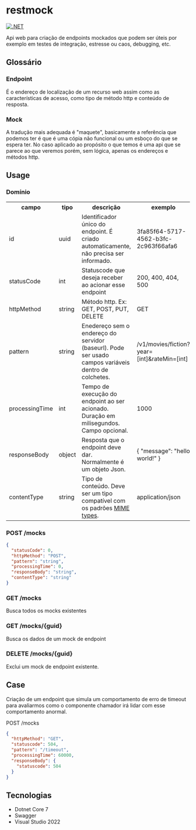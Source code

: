 # restmock
[![.NET](https://github.com/phduarte/restmock/actions/workflows/dotnet.yml/badge.svg)](https://github.com/phduarte/restmock/actions/workflows/dotnet.yml)

Api web para criação de endpoints mockados que podem ser úteis por exemplo em testes de integração, estresse ou caos, debugging, etc.

## Glossário

### Endpoint
É o endereço de localização de um recurso web assim como as características de acesso, como tipo de método http e conteúdo de resposta.

### Mock
A tradução mais adequada é "maquete", basicamente a referência que podemos ter é que é uma cópia não funcional ou um esboço do que se espera ter. 
No caso aplicado ao propósito o que temos é uma api que se parece ao que veremos porém, sem lógica, apenas os endereços e métodos http.

## Usage

### Domínio

<table>
<tr>
 <th>campo</th>
 <th>tipo</th>
 <th>descrição</th>
 <th>exemplo</th>
</tr>
<tr>
 <td>id</td>
 <td>uuid</td>
 <td>Identificador único do endpoint. É criado automaticamente, não precisa ser informado.</td>
 <td>3fa85f64-5717-4562-b3fc-2c963f66afa6</td>
</tr>

<tr>
 <td>statusCode</td>
 <td>int</td>
 <td>Statuscode que deseja receber ao acionar esse endpoint</td>
 <td>200, 400, 404, 500</td>
</tr>
<tr>
 <td>httpMethod</td>
 <td>string</td>
 <td>Método http. Ex: GET, POST, PUT, DELETE</td>
 <td>GET</td>
</tr>
<tr>
 <td>pattern</td>
 <td>string</td>
 <td>Enedereço sem o endereço do servidor (baseurl). Pode ser usado campos variáveis dentro de colchetes.</td>
 <td>/v1/movies/fiction?year=[int]&rateMin=[int]</td>
</tr>
<tr>
 <td>processingTime</td>
 <td>int</td>
 <td>Tempo de execução do endpoint ao ser acionado. Duração em milisegundos. Campo opcional.</td>
 <td>1000</td>
</tr>
<tr>
 <td>responseBody</td>
 <td>object</td>
 <td>Resposta que o endpoint deve dar. Normalmente é um objeto Json.</td>
 <td>
 { "message": "hello world!" }
 </td>
</tr>
<tr>
 <td>contentType</td>
 <td>string</td>
 <td>Tipo de conteúdo. Deve ser um tipo compatível com os padrões <a href="https://developer.mozilla.org/en-US/docs/Web/HTTP/Basics_of_HTTP/MIME_types/Common_types" target="_blank">MIME types</a>.</td>
 <td>application/json</td>
</tr>
</table>

### POST /mocks

``` json
{
  "statusCode": 0,
  "httpMethod": "POST",
  "pattern": "string",
  "processingTime": 0,
  "responseBody": "string",
  "contentType": "string"
}
```

### GET /mocks
Busca todos os mocks existentes

### GET /mocks/{guid}
Busca os dados de um mock de endpoint

### DELETE /mocks/{guid}
Exclui um mock de endpoint existente.

## Case
Criação de um endpoint que simula um comportamento de erro de timeout para avaliarmos como o componente chamador irá lidar com esse comportamento anormal.

POST /mocks
``` json
{
  "httpMethod": "GET",
  "statuscode": 504,
  "pattern": "/timeout",
  "processingTime": 60000,
  "responseBody": {
	"statuscode": 504
  }
}
```


## Tecnologias
- Dotnet Core 7 
- Swagger
- Visual Studio 2022
